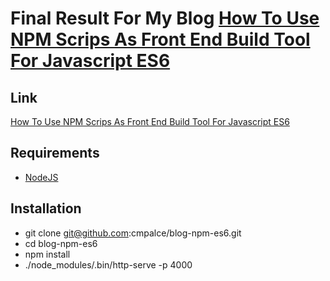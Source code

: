 # Final Result For My Blog <a href="https://cmpalce.com/blog/how-to-use-npm-scripts-as-front-end-build-tool-for-javascript-es6">How To Use  NPM Scrips As Front End Build Tool For Javascript ES6</a>

## Link
<a href="https://cmpalce.com/blog/how-to-use-npm-scripts-as-front-end-build-tool-for-javascript-es6">How To Use  NPM Scrips As Front End Build Tool For Javascript ES6</a>

## Requirements
- <a href="https://nodejs.org/en/">NodeJS</a>

## Installation
- git clone git@github.com:cmpalce/blog-npm-es6.git
- cd blog-npm-es6
- npm install
- ./node_modules/.bin/http-serve -p 4000 
